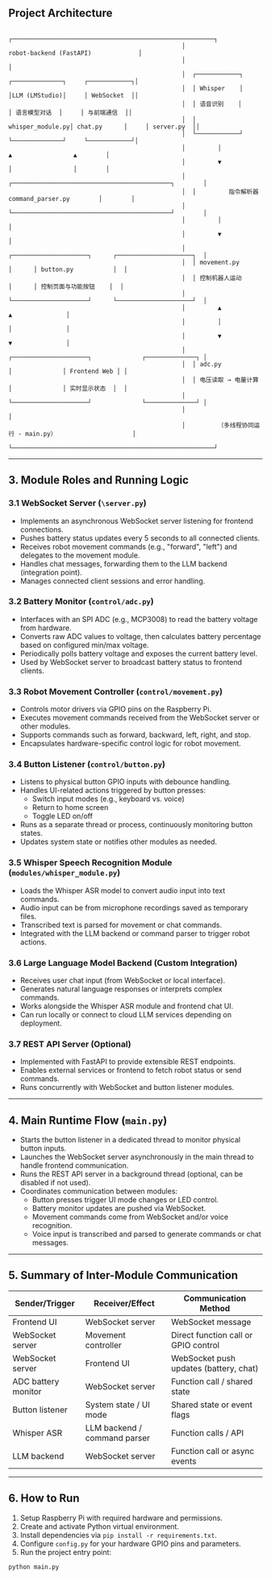 ## Project Architecture
```
                                                ┌────────────────────────────────────────────────────────┐
                                                │                    robot-backend (FastAPI)             │
                                                │                                                        │
                                                │  ┌────────────┐     ┌──────────────┐     ┌────────────┐│
                                                │  │ Whisper    │     │LLM (LMStudio)│     │ WebSocket  ││
                                                │  │ 语音识别    │     │ 语言模型对话  │     │ 与前端通信  ││
                                                │  │ whisper_module.py│ chat.py      │     │ server.py  ││
                                                │  └────────────┘     └──────────────┘     └────────────┘│
                                                │         │                   ▲                 ▲        │
                                                │         ▼                   │                 │        │
                                                │  ┌────────────────────────────────────────────┐        │
                                                │  │         指令解析器 command_parser.py        │        │
                                                │  └────────────────────────────────────────────┘        │
                                                │         │                                              │
                                                │         ▼                                              │
                                                │  ┌─────────────────────┐      ┌─────────────────────┐  │
                                                │  │ movement.py         │      │ button.py           │  │
                                                │  │ 控制机器人运动       │      │ 控制页面与功能按钮    │  │
                                                │  └─────────────────────┘      └─────────────────────┘  │
                                                │         ▲                              ▲               │
                                                │         │                              │               │
                                                │         ▼                              ▼               │
                                                │  ┌─────────────────────┐              ┌──────────────┐ │
                                                │  │ adc.py              │              │ Frontend Web │ │
                                                │  │ 电压读取 → 电量计算  │              │ 实时显示状态  │  │
                                                │  └─────────────────────┘              └──────────────┘ │
                                                │                                                        │
                                                │         （多线程协同运行 - main.py）                     │
                                                └────────────────────────────────────────────────────────┘
```


---

## 3. Module Roles and Running Logic

### 3.1 WebSocket Server (`\server.py`)

- Implements an asynchronous WebSocket server listening for frontend connections.
- Pushes battery status updates every 5 seconds to all connected clients.
- Receives robot movement commands (e.g., "forward", "left") and delegates to the movement module.
- Handles chat messages, forwarding them to the LLM backend (integration point).
- Manages connected client sessions and error handling.

### 3.2 Battery Monitor (`control/adc.py`)

- Interfaces with an SPI ADC (e.g., MCP3008) to read the battery voltage from hardware.
- Converts raw ADC values to voltage, then calculates battery percentage based on configured min/max voltage.
- Periodically polls battery voltage and exposes the current battery level.
- Used by WebSocket server to broadcast battery status to frontend clients.

### 3.3 Robot Movement Controller (`control/movement.py`)

- Controls motor drivers via GPIO pins on the Raspberry Pi.
- Executes movement commands received from the WebSocket server or other modules.
- Supports commands such as forward, backward, left, right, and stop.
- Encapsulates hardware-specific control logic for robot movement.

### 3.4 Button Listener (`control/button.py`)

- Listens to physical button GPIO inputs with debounce handling.
- Handles UI-related actions triggered by button presses:
  - Switch input modes (e.g., keyboard vs. voice)
  - Return to home screen
  - Toggle LED on/off
- Runs as a separate thread or process, continuously monitoring button states.
- Updates system state or notifies other modules as needed.

### 3.5 Whisper Speech Recognition Module (`modules/whisper_module.py`)

- Loads the Whisper ASR model to convert audio input into text commands.
- Audio input can be from microphone recordings saved as temporary files.
- Transcribed text is parsed for movement or chat commands.
- Integrated with the LLM backend or command parser to trigger robot actions.

### 3.6 Large Language Model Backend (Custom Integration)

- Receives user chat input (from WebSocket or local interface).
- Generates natural language responses or interprets complex commands.
- Works alongside the Whisper ASR module and frontend chat UI.
- Can run locally or connect to cloud LLM services depending on deployment.

### 3.7 REST API Server (Optional)

- Implemented with FastAPI to provide extensible REST endpoints.
- Enables external services or frontend to fetch robot status or send commands.
- Runs concurrently with WebSocket and button listener modules.

---

## 4. Main Runtime Flow (`main.py`)

- Starts the button listener in a dedicated thread to monitor physical button inputs.
- Launches the WebSocket server asynchronously in the main thread to handle frontend communication.
- Runs the REST API server in a background thread (optional, can be disabled if not used).
- Coordinates communication between modules:
  - Button presses trigger UI mode changes or LED control.
  - Battery monitor updates are pushed via WebSocket.
  - Movement commands come from WebSocket and/or voice recognition.
  - Voice input is transcribed and parsed to generate commands or chat messages.

---

## 5. Summary of Inter-Module Communication

| Sender/Trigger            | Receiver/Effect                      | Communication Method        |
|--------------------------|------------------------------------|-----------------------------|
| Frontend UI              | WebSocket server                   | WebSocket message            |
| WebSocket server         | Movement controller                | Direct function call or GPIO control |
| WebSocket server         | Frontend UI                       | WebSocket push updates (battery, chat) |
| ADC battery monitor      | WebSocket server                   | Function call / shared state |
| Button listener          | System state / UI mode             | Shared state or event flags  |
| Whisper ASR              | LLM backend / command parser       | Function calls / API         |
| LLM backend              | WebSocket server                   | Function call or async events|

---

## 6. How to Run

1. Setup Raspberry Pi with required hardware and permissions.
2. Create and activate Python virtual environment.
3. Install dependencies via `pip install -r requirements.txt`.
4. Configure `config.py` for your hardware GPIO pins and parameters.
5. Run the project entry point:

```bash
python main.py

